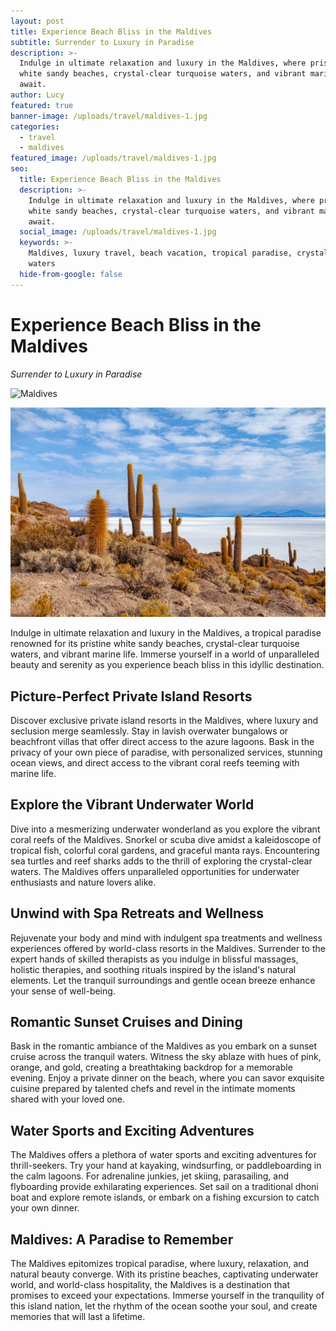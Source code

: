 ```yaml
---
layout: post
title: Experience Beach Bliss in the Maldives
subtitle: Surrender to Luxury in Paradise
description: >-
  Indulge in ultimate relaxation and luxury in the Maldives, where pristine
  white sandy beaches, crystal-clear turquoise waters, and vibrant marine life
  await.
author: Lucy
featured: true
banner-image: /uploads/travel/maldives-1.jpg
categories:
  - travel
  - maldives
featured_image: /uploads/travel/maldives-1.jpg
seo:
  title: Experience Beach Bliss in the Maldives
  description: >-
    Indulge in ultimate relaxation and luxury in the Maldives, where pristine
    white sandy beaches, crystal-clear turquoise waters, and vibrant marine life
    await.
  social_image: /uploads/travel/maldives-1.jpg
  keywords: >-
    Maldives, luxury travel, beach vacation, tropical paradise, crystal-clear
    waters
  hide-from-google: false
---
```

# Experience Beach Bliss in the Maldives

*Surrender to Luxury in Paradise*

![Maldives]({{page.banner-image}})

![descrip](/uploads/travel/bolivia-1.jpg "tit;e")

Indulge in ultimate relaxation and luxury in the Maldives, a tropical paradise renowned for its pristine white sandy beaches, crystal-clear turquoise waters, and vibrant marine life. Immerse yourself in a world of unparalleled beauty and serenity as you experience beach bliss in this idyllic destination.

## Picture-Perfect Private Island Resorts

Discover exclusive private island resorts in the Maldives, where luxury and seclusion merge seamlessly. Stay in lavish overwater bungalows or beachfront villas that offer direct access to the azure lagoons. Bask in the privacy of your own piece of paradise, with personalized services, stunning ocean views, and direct access to the vibrant coral reefs teeming with marine life.

## Explore the Vibrant Underwater World

Dive into a mesmerizing underwater wonderland as you explore the vibrant coral reefs of the Maldives. Snorkel or scuba dive amidst a kaleidoscope of tropical fish, colorful coral gardens, and graceful manta rays. Encountering sea turtles and reef sharks adds to the thrill of exploring the crystal-clear waters. The Maldives offers unparalleled opportunities for underwater enthusiasts and nature lovers alike.

## Unwind with Spa Retreats and Wellness

Rejuvenate your body and mind with indulgent spa treatments and wellness experiences offered by world-class resorts in the Maldives. Surrender to the expert hands of skilled therapists as you indulge in blissful massages, holistic therapies, and soothing rituals inspired by the island's natural elements. Let the tranquil surroundings and gentle ocean breeze enhance your sense of well-being.

## Romantic Sunset Cruises and Dining

Bask in the romantic ambiance of the Maldives as you embark on a sunset cruise across the tranquil waters. Witness the sky ablaze with hues of pink, orange, and gold, creating a breathtaking backdrop for a memorable evening. Enjoy a private dinner on the beach, where you can savor exquisite cuisine prepared by talented chefs and revel in the intimate moments shared with your loved one.

## Water Sports and Exciting Adventures

The Maldives offers a plethora of water sports and exciting adventures for thrill-seekers. Try your hand at kayaking, windsurfing, or paddleboarding in the calm lagoons. For adrenaline junkies, jet skiing, parasailing, and flyboarding provide exhilarating experiences. Set sail on a traditional dhoni boat and explore remote islands, or embark on a fishing excursion to catch your own dinner.

## Maldives: A Paradise to Remember

The Maldives epitomizes tropical paradise, where luxury, relaxation, and natural beauty converge. With its pristine beaches, captivating underwater world, and world-class hospitality, the Maldives is a destination that promises to exceed your expectations. Immerse yourself in the tranquility of this island nation, let the rhythm of the ocean soothe your soul, and create memories that will last a lifetime.